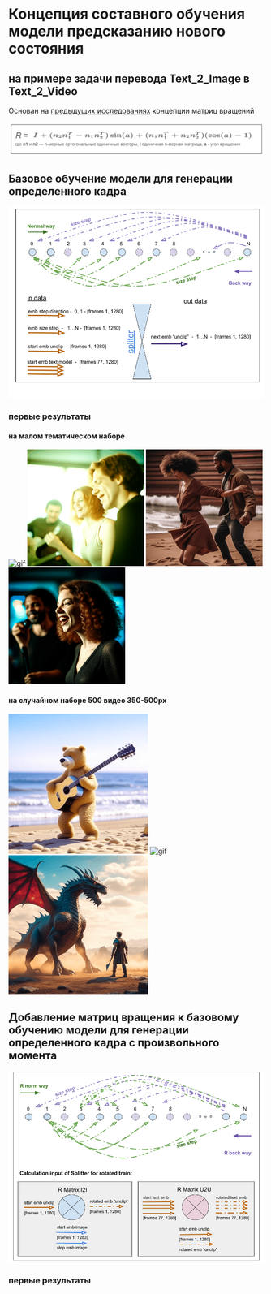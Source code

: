 # Концепция составного обучения модели предсказанию нового состояния
## на примере задачи перевода  Text_2_Image в Text_2_Video

Основан на [предыдущих исследованиях](https://github.com/Mike030668/MIPT_magistratura/tree/main/Text2Video_project) концепции матриц вращений  

![Alt text](images/R_matrix.png)

## Базовое обучение модели для генерации определенного кадра
![Alt text](images/Normal_Back_ways_train.png)

### первые результаты
#### на малом тематическом наборе
<img src="video/first_results/gen_normal_way_1.gif" alt="gif"  width="230"/> <img src="video/first_results/gen_normal_way_3.gif" alt="gif" width="230"/> <img src="video/first_results/gen_normal_way_2.gif" alt="gif" width="230"/> <img src="video/first_results/gen_normal_way_4.gif" alt="gif" width="230"/> 

#### на случайном наборе 500 видео 350-500px
<img src="video/norm_back_train/Teddy_nb.gif" alt="gif"  width="275"/> <img src="video/norm_back_train/Dog_ball_nb.gif" alt="gif" width="275"/> <img src="video/norm_back_train/Dragon_nb.gif" alt="gif" width="275"/>

## Добавление матриц вращения к базовому обучению модели для генерации определенного кадра с произвольного момента
![Alt text](images/R_norm_back_train.png)

### первые результаты
